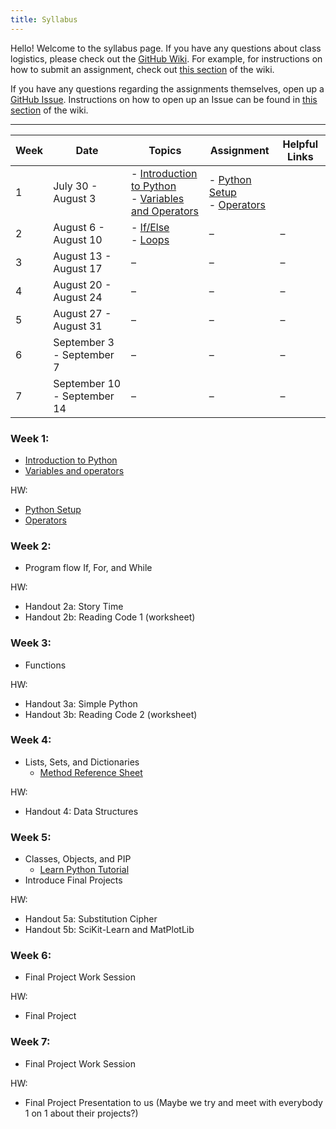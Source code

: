 ```yaml
---
title: Syllabus
---
```


Hello! Welcome to the syllabus page. If you have any questions about class logistics, please check out the [GitHub Wiki](https://github.com/geoffreyangus/cs106r/wiki). For example, for instructions on how to submit an assignment, check out [this section](https://github.com/geoffreyangus/cs106r/wiki/Assignment-Submission) of the wiki.

If you have any questions regarding the assignments themselves, open up a [GitHub Issue](https://github.com/geoffreyangus/cs106r/issues). Instructions on how to open up an Issue can be found in [this section](https://github.com/geoffreyangus/cs106r/wiki/Asking-a-Question) of the wiki.

---

| Week | Date    | Topics   | Assignment | Helpful Links  |
| ---- | ------- | -------  | ---------- | ------- |
| 1    | July 30 - August 3 |  - [Introduction to Python](https://github.com/geoffreyangus/cs106r/blob/master/notes.md#introduction-to-python) <br> - [Variables and Operators](https://github.com/geoffreyangus/cs106r/tree/master/docs/notes/week1.md)| - [Python Setup](https://github.com/geoffreyangus/cs106r/tree/master/docs/assignments/assignment0) <br> - [Operators](https://github.com/geoffreyangus/cs106r/tree/master/docs/assignments/assignment1) |
| 2    | August 6 - August 10 |- [If/Else]() <br> - [Loops]() | – | – |
| 3    | August 13 - August 17|  –    |   –  |   –  |
| 4    | August 20 - August 24|  –    |   –  |   –  |
| 5    | August 27 - August 31|  –    |   –  |   –  |
| 6    | September 3 - September 7|  –    |   –  |   –  |
| 7    | September 10 - September 14|  –    |   –  |   –  |



### Week 1:
- [Introduction to Python](https://github.com/geoffreyangus/cs106r/blob/master/notes.md#introduction-to-python)
- [Variables and operators](https://github.com/geoffreyangus/cs106r/tree/master/docs/notes/week1.md)

HW:
- [Python Setup](https://github.com/geoffreyangus/cs106r/tree/master/docs/assignments/assignment0)
- [Operators](https://github.com/geoffreyangus/cs106r/tree/master/docs/assignments/assignment1)

### Week 2:
- Program flow
If, For, and While

HW:
- Handout 2a: Story Time
- Handout 2b: Reading Code 1 (worksheet)

### Week 3:
- Functions

HW:
- Handout 3a: Simple Python
- Handout 3b: Reading Code 2 (worksheet)

### Week 4:
- Lists, Sets, and Dictionaries
  - [Method Reference Sheet](https://clouds.eos.ubc.ca/~phil/courses/eosc582/pdffiles/Python-data-manipulations.pdf)

HW:
- Handout 4: Data Structures 

### Week 5:
- Classes, Objects, and PIP
  - [Learn Python Tutorial](https://www.learnpython.org/en/Classes_and_Objects)
- Introduce Final Projects

HW:
- Handout 5a: Substitution Cipher
- Handout 5b: SciKit-Learn and MatPlotLib

### Week 6:
- Final Project Work Session

HW:
- Final Project

### Week 7:
- Final Project Work Session

HW:
- Final Project Presentation to us (Maybe we try and meet with everybody 1 on 1 about their projects?)
